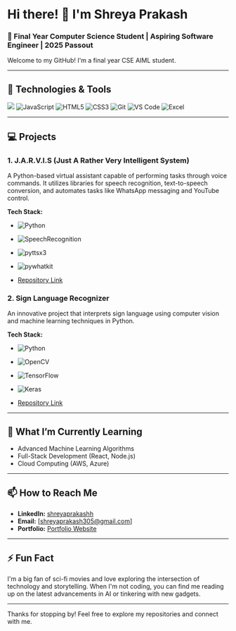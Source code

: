# Hi there! 👋 I'm Shreya Prakash

### 🚀 Final Year Computer Science Student | Aspiring Software Engineer | 2025 Passout

Welcome to my GitHub! I'm a final year CSE AIML student.

---

## 🔧 Technologies & Tools

![](https://img.shields.io/badge/-Python-3776AB?style=flat-square&logo=python&logoColor=white)
![JavaScript](https://img.shields.io/badge/-JavaScript-F7DF1E?style=flat-square&logo=javascript&logoColor=white)
![HTML5](https://img.shields.io/badge/-HTML5-E34F26?style=flat-square&logo=html5&logoColor=white)
![CSS3](https://img.shields.io/badge/-CSS3-1572B6?style=flat-square&logo=css3&logoColor=white)
![Git](https://img.shields.io/badge/-Git-F05032?style=flat-square&logo=git&logoColor=white)
![VS Code](https://img.shields.io/badge/-VS%20Code-007ACC?style=flat-square&logo=visual-studio-code&logoColor=white)
![Excel](https://img.shields.io/badge/-Excel-217346?style=flat-square&logo=microsoft-excel&logoColor=white)

---

## 💻 Projects

### 1. J.A.R.V.I.S (Just A Rather Very Intelligent System)
A Python-based virtual assistant capable of performing tasks through voice commands. It utilizes libraries for speech recognition, text-to-speech conversion, and automates tasks like WhatsApp messaging and YouTube control.

**Tech Stack:**
- ![Python](https://img.shields.io/badge/-Python-3776AB?style=flat-square&logo=python&logoColor=white)
- ![SpeechRecognition](https://img.shields.io/badge/-SpeechRecognition-3776AB?style=flat-square&logo=python&logoColor=white)
- ![pyttsx3](https://img.shields.io/badge/-pyttsx3-3776AB?style=flat-square&logo=python&logoColor=white)
- ![pywhatkit](https://img.shields.io/badge/-pywhatkit-3776AB?style=flat-square&logo=python&logoColor=white)

- [Repository Link](https://github.com/shreyaprakashh/JARVIS)

### 2. Sign Language Recognizer
An innovative project that interprets sign language using computer vision and machine learning techniques in Python.

**Tech Stack:**
- ![Python](https://img.shields.io/badge/-Python-3776AB?style=flat-square&logo=python&logoColor=white)
- ![OpenCV](https://img.shields.io/badge/-OpenCV-5C3EE8?style=flat-square&logo=opencv&logoColor=white)
- ![TensorFlow](https://img.shields.io/badge/-TensorFlow-FF6F00?style=flat-square&logo=tensorflow&logoColor=white)
- ![Keras](https://img.shields.io/badge/-Keras-D00000?style=flat-square&logo=keras&logoColor=white)

- [Repository Link](https://github.com/shreyaprakashh/Sign-Language-Recognizer)

---

## 🌱 What I’m Currently Learning

- Advanced Machine Learning Algorithms
- Full-Stack Development (React, Node.js)
- Cloud Computing (AWS, Azure)

---

## 📫 How to Reach Me

- **LinkedIn:** [shreyaprakashh](https://www.linkedin.com/in/shreyaprakashh/)
- **Email:** [shreyaprakash305@gmail.com]
- **Portfolio:** [Portfolio Website](#)

---

## ⚡ Fun Fact

I'm a big fan of sci-fi movies and love exploring the intersection of technology and storytelling. When I'm not coding, you can find me reading up on the latest advancements in AI or tinkering with new gadgets.

---

Thanks for stopping by! Feel free to explore my repositories and connect with me.
